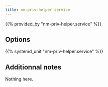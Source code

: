 ```yaml
---
title: nm-priv-helper.service
---
```


{{% provided_by "nm-priv-helper.service" %}}

## Options

{{% systemd_unit "nm-priv-helper.service" %}}

## Additionnal notes

Nothing here.